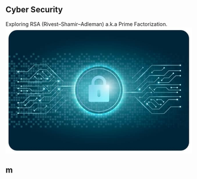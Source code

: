 ## Cyber Security
Exploring RSA (Rivest–Shamir–Adleman) a.k.a Prime Factorization.
![RSA secure](/rsa.jpg)

## m
